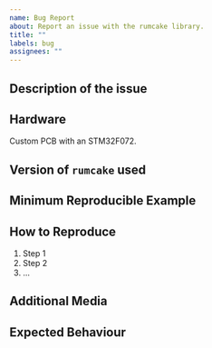 ```yaml
---
name: Bug Report
about: Report an issue with the rumcake library.
title: ""
labels: bug
assignees: ""
---
```


<!--
Before you submit:

Please refrain from posting issues related to flashing firmware. Consider opening
an issue in the rumcake-templates repository instead: https://github.com/Univa/rumcake-templates.

Also double-check that there isn't already a duplicate issue in the issues tab: https://github.com/Univa/rumcake/issues
-->

## Description of the issue

<!-- Insert a quick and concise description of the bug -->

## Hardware

<!-- What MCU did you test this on? -->

Custom PCB with an STM32F072.

## Version of `rumcake` used

<!-- This should be the version used in your Cargo.toml -->

## Minimum Reproducible Example

<!-- This can be a code block, or a link to a Cargo workspace that exhibits the problem with rumcake -->

## How to Reproduce

1. Step 1
2. Step 2
3. ...

## Additional Media

<!--
This can include screenshots, videos, logs, etc.
Feel free to remove this section if you don't have any media to show the issue.
-->

## Expected Behaviour

<!-- Explain what you expected to happen -->
